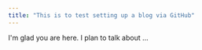 ```yaml
---
title: "This is to test setting up a blog via GitHub"
---
```


I'm glad you are here. I plan to talk about ...
